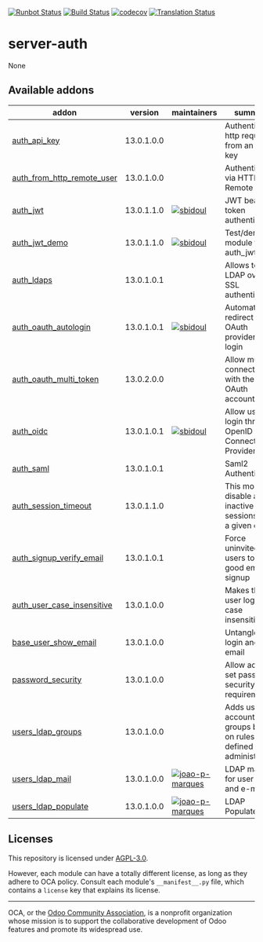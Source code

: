[![Runbot Status](https://runbot.odoo-community.org/runbot/badge/flat/251/13.0.svg)](https://runbot.odoo-community.org/runbot/repo/github-com-oca-server-auth-251)
[![Build Status](https://travis-ci.com/OCA/server-auth.svg?branch=13.0)](https://travis-ci.com/OCA/server-auth)
[![codecov](https://codecov.io/gh/OCA/server-auth/branch/13.0/graph/badge.svg)](https://codecov.io/gh/OCA/server-auth)
[![Translation Status](https://translation.odoo-community.org/widgets/server-auth-13-0/-/svg-badge.svg)](https://translation.odoo-community.org/engage/server-auth-13-0/?utm_source=widget)

<!-- /!\ do not modify above this line -->

# server-auth

None

<!-- /!\ do not modify below this line -->

<!-- prettier-ignore-start -->

[//]: # (addons)

Available addons
----------------
addon | version | maintainers | summary
--- | --- | --- | ---
[auth_api_key](auth_api_key/) | 13.0.1.0.0 |  | Authenticate http requests from an API key
[auth_from_http_remote_user](auth_from_http_remote_user/) | 13.0.1.0.0 |  | Authenticate via HTTP Remote User
[auth_jwt](auth_jwt/) | 13.0.1.1.0 | [![sbidoul](https://github.com/sbidoul.png?size=30px)](https://github.com/sbidoul) | JWT bearer token authentication.
[auth_jwt_demo](auth_jwt_demo/) | 13.0.1.1.0 | [![sbidoul](https://github.com/sbidoul.png?size=30px)](https://github.com/sbidoul) | Test/demo module for auth_jwt.
[auth_ldaps](auth_ldaps/) | 13.0.1.0.1 |  | Allows to use LDAP over SSL authentication
[auth_oauth_autologin](auth_oauth_autologin/) | 13.0.1.0.1 | [![sbidoul](https://github.com/sbidoul.png?size=30px)](https://github.com/sbidoul) | Automatically redirect to the OAuth provider for login
[auth_oauth_multi_token](auth_oauth_multi_token/) | 13.0.2.0.0 |  | Allow multiple connection with the same OAuth account
[auth_oidc](auth_oidc/) | 13.0.1.0.1 | [![sbidoul](https://github.com/sbidoul.png?size=30px)](https://github.com/sbidoul) | Allow users to login through OpenID Connect Provider
[auth_saml](auth_saml/) | 13.0.1.0.1 |  | Saml2 Authentication
[auth_session_timeout](auth_session_timeout/) | 13.0.1.1.0 |  | This module disable all inactive sessions since a given delay
[auth_signup_verify_email](auth_signup_verify_email/) | 13.0.1.0.1 |  | Force uninvited users to use a good email for signup
[auth_user_case_insensitive](auth_user_case_insensitive/) | 13.0.1.0.0 |  | Makes the user login field case insensitive
[base_user_show_email](base_user_show_email/) | 13.0.1.0.0 |  | Untangle user login and email
[password_security](password_security/) | 13.0.1.0.0 |  | Allow admin to set password security requirements.
[users_ldap_groups](users_ldap_groups/) | 13.0.1.0.0 |  | Adds user accounts to groups based on rules defined by the administrator.
[users_ldap_mail](users_ldap_mail/) | 13.0.1.0.0 | [![joao-p-marques](https://github.com/joao-p-marques.png?size=30px)](https://github.com/joao-p-marques) | LDAP mapping for user name and e-mail
[users_ldap_populate](users_ldap_populate/) | 13.0.1.0.0 | [![joao-p-marques](https://github.com/joao-p-marques.png?size=30px)](https://github.com/joao-p-marques) | LDAP Populate

[//]: # (end addons)

<!-- prettier-ignore-end -->

## Licenses

This repository is licensed under [AGPL-3.0](LICENSE).

However, each module can have a totally different license, as long as they adhere to OCA
policy. Consult each module's `__manifest__.py` file, which contains a `license` key
that explains its license.

----

OCA, or the [Odoo Community Association](http://odoo-community.org/), is a nonprofit
organization whose mission is to support the collaborative development of Odoo features
and promote its widespread use.

